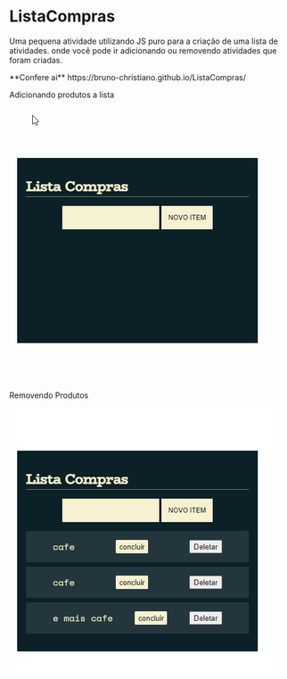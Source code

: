 # ListaCompras
<p> Uma pequena atividade utilizando JS puro para a criação de uma lista de atividades. onde você pode ir adicionando ou removendo atividades que foram criadas. </p>
 **Confere ai** https://bruno-christiano.github.io/ListaCompras/
<p> Adicionando produtos a lista </p>


![add produtos](https://github.com/Bruno-Christiano/ListaCompras/blob/main/assets/gif.gif)
<br></br>

<p> Removendo Produtos </p>

![removendo produtos](https://github.com/Bruno-Christiano/ListaCompras/blob/main/assets/gif2.gif)
